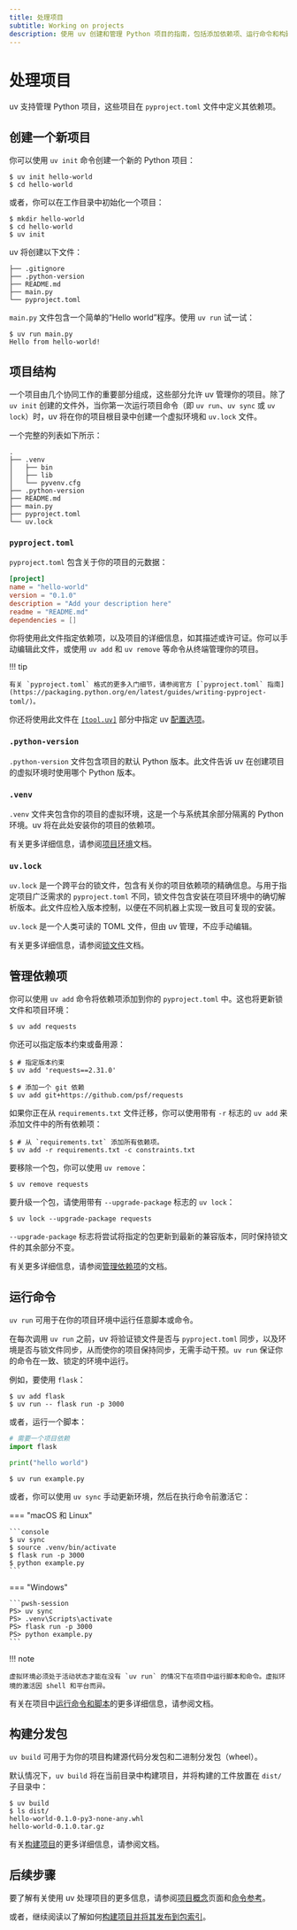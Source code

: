 ```yaml
---
title: 处理项目
subtitle: Working on projects
description: 使用 uv 创建和管理 Python 项目的指南，包括添加依赖项、运行命令和构建可发布的分发包。
---
```


# 处理项目

uv 支持管理 Python 项目，这些项目在 `pyproject.toml` 文件中定义其依赖项。

## 创建一个新项目

你可以使用 `uv init` 命令创建一个新的 Python 项目：

```console
$ uv init hello-world
$ cd hello-world
```

或者，你可以在工作目录中初始化一个项目：

```console
$ mkdir hello-world
$ cd hello-world
$ uv init
```

uv 将创建以下文件：

```text
├── .gitignore
├── .python-version
├── README.md
├── main.py
└── pyproject.toml
```

`main.py` 文件包含一个简单的“Hello world”程序。使用 `uv run` 试一试：

```console
$ uv run main.py
Hello from hello-world!
```

## 项目结构

一个项目由几个协同工作的重要部分组成，这些部分允许 uv 管理你的项目。除了 `uv init` 创建的文件外，当你第一次运行项目命令（即 `uv run`、`uv sync` 或 `uv lock`）时，uv 将在你的项目根目录中创建一个虚拟环境和 `uv.lock` 文件。

一个完整的列表如下所示：

```text
.
├── .venv
│   ├── bin
│   ├── lib
│   └── pyvenv.cfg
├── .python-version
├── README.md
├── main.py
├── pyproject.toml
└── uv.lock
```

### `pyproject.toml`

`pyproject.toml` 包含关于你的项目的元数据：

```toml title="pyproject.toml"
[project]
name = "hello-world"
version = "0.1.0"
description = "Add your description here"
readme = "README.md"
dependencies = []
```

你将使用此文件指定依赖项，以及项目的详细信息，如其描述或许可证。你可以手动编辑此文件，或使用 `uv add` 和 `uv remove` 等命令从终端管理你的项目。

!!! tip

    有关 `pyproject.toml` 格式的更多入门细节，请参阅官方 [`pyproject.toml` 指南](https://packaging.python.org/en/latest/guides/writing-pyproject-toml/)。

你还将使用此文件在 [`[tool.uv]`](../reference/settings.md) 部分中指定 uv [配置选项](../concepts/configuration-files.md)。

### `.python-version`

`.python-version` 文件包含项目的默认 Python 版本。此文件告诉 uv 在创建项目的虚拟环境时使用哪个 Python 版本。

### `.venv`

`.venv` 文件夹包含你的项目的虚拟环境，这是一个与系统其余部分隔离的 Python 环境。uv 将在此处安装你的项目的依赖项。

有关更多详细信息，请参阅[项目环境](../concepts/projects/layout.md#_2)文档。

### `uv.lock`

`uv.lock` 是一个跨平台的锁文件，包含有关你的项目依赖项的精确信息。与用于指定项目广泛需求的 `pyproject.toml` 不同，锁文件包含安装在项目环境中的确切解析版本。此文件应检入版本控制，以便在不同机器上实现一致且可复现的安装。

`uv.lock` 是一个人类可读的 TOML 文件，但由 uv 管理，不应手动编辑。

有关更多详细信息，请参阅[锁文件](../concepts/projects/layout.md#_3)文档。

## 管理依赖项

你可以使用 `uv add` 命令将依赖项添加到你的 `pyproject.toml` 中。这也将更新锁文件和项目环境：

```console
$ uv add requests
```

你还可以指定版本约束或备用源：

```console
$ # 指定版本约束
$ uv add 'requests==2.31.0'

$ # 添加一个 git 依赖
$ uv add git+https://github.com/psf/requests
```

如果你正在从 `requirements.txt` 文件迁移，你可以使用带有 `-r` 标志的 `uv add` 来添加文件中的所有依赖项：

```console
$ # 从 `requirements.txt` 添加所有依赖项。
$ uv add -r requirements.txt -c constraints.txt
```

要移除一个包，你可以使用 `uv remove`：

```console
$ uv remove requests
```

要升级一个包，请使用带有 `--upgrade-package` 标志的 `uv lock`：

```console
$ uv lock --upgrade-package requests
```

`--upgrade-package` 标志将尝试将指定的包更新到最新的兼容版本，同时保持锁文件的其余部分不变。

有关更多详细信息，请参阅[管理依赖项](../concepts/projects/dependencies.md)的文档。

## 运行命令

`uv run` 可用于在你的项目环境中运行任意脚本或命令。

在每次调用 `uv run` 之前，uv 将验证锁文件是否与 `pyproject.toml` 同步，以及环境是否与锁文件同步，从而使你的项目保持同步，无需手动干预。`uv run` 保证你的命令在一致、锁定的环境中运行。

例如，要使用 `flask`：

```console
$ uv add flask
$ uv run -- flask run -p 3000
```

或者，运行一个脚本：

```python title="example.py"
# 需要一个项目依赖
import flask

print("hello world")
```

```console
$ uv run example.py
```

或者，你可以使用 `uv sync` 手动更新环境，然后在执行命令前激活它：

=== "macOS 和 Linux"

    ```console
    $ uv sync
    $ source .venv/bin/activate
    $ flask run -p 3000
    $ python example.py
    ```

=== "Windows"

    ```pwsh-session
    PS> uv sync
    PS> .venv\Scripts\activate
    PS> flask run -p 3000
    PS> python example.py
    ```

!!! note

    虚拟环境必须处于活动状态才能在没有 `uv run` 的情况下在项目中运行脚本和命令。虚拟环境的激活因 shell 和平台而异。

有关在项目中[运行命令和脚本](../concepts/projects/run.md)的更多详细信息，请参阅文档。

## 构建分发包

`uv build` 可用于为你的项目构建源代码分发包和二进制分发包（wheel）。

默认情况下，`uv build` 将在当前目录中构建项目，并将构建的工件放置在 `dist/` 子目录中：

```console
$ uv build
$ ls dist/
hello-world-0.1.0-py3-none-any.whl
hello-world-0.1.0.tar.gz
```

有关[构建项目](../concepts/projects/build.md)的更多详细信息，请参阅文档。

## 后续步骤

要了解有关使用 uv 处理项目的更多信息，请参阅[项目概念](../concepts/projects/index.md)页面和[命令参考](../reference/cli.md#uv)。

或者，继续阅读以了解如何[构建项目并将其发布到包索引](./package.md)。
